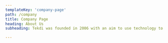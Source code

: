 ```yaml
---
templateKey: 'company-page'
path: /company
title: Company Page
heading: About Us
subheading: Tekdi was founded in 2006 with an aim to use technology to make a positive impact to society. Since then, we have empowered 100+ organisations with the technology solutions across verticals

---
```

